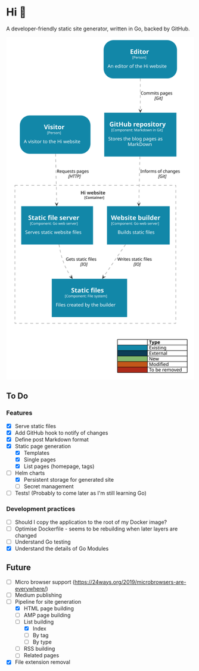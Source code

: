 # Hi 👋

A developer-friendly static site generator, written in Go, backed by GitHub.

![Sample Component diagram](docs/hi-component.svg)

## To Do

### Features

- [x] Serve static files
- [x] Add GitHub hook to notify of changes
- [x] Define post Markdown format
- [x] Static page generation
  - [x] Templates
  - [x] Single pages
  - [x] List pages (homepage, tags)
- [ ] Helm charts
  - [x] Persistent storage for generated site
  - [ ] Secret management
- [ ] Tests! (Probably to come later as I'm still learning Go)

### Development practices

- [ ] Should I copy the application to the root of my Docker image?
- [ ] Optimise Dockerfile - seems to be rebuilding when later layers are changed
- [ ] Understand Go testing
- [x] Understand the details of Go Modules

## Future
- [ ] Micro browser support (https://24ways.org/2019/microbrowsers-are-everywhere/)
- [ ] Medium publishing
- [ ] Pipeline for site generation
  - [x] HTML page building
  - [ ] AMP page building
  - [ ] List building
    - [x] Index
    - [ ] By tag
    - [ ] By type
  - [ ] RSS building
  - [ ] Related pages
- [x] File extension removal
